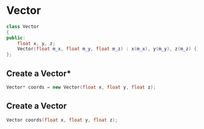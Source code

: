 # Vector

```cpp
class Vector
{
public:
    float x, y, z;
    Vector(float m_x, float m_y, float m_z) : x(m_x), y(m_y), z(m_z) {}
};
```

## Create a Vector\*

```cpp
Vector* coords = new Vector(float x, float y, float z);
```

## Create a Vector

```cpp
Vector coords(float x, float y, float z);
```
